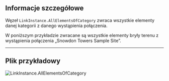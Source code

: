 ## Informacje szczegółowe
Węzeł `LinkInstance.AllElementsOfCategory` zwraca wszystkie elementy danej kategorii z danego wystąpienia połączenia.

W poniższym przykładzie zwracane są wszystkie elementy bryły terenu z wystąpienia połączenia „Snowdon Towers Sample Site”.
___
## Plik przykładowy

![LinkInstance.AllElementsOfCategory](./Revit.Elements.LinkInstance.AllElementsOfCategory_img.jpg)
